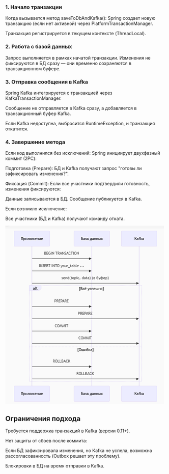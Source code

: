 ###         1. Начало транзакции

Когда вызывается метод saveToDbAndKafka():
Spring создает новую транзакцию (если нет активной) через PlatformTransactionManager.

Транзакция регистрируется в текущем контексте (ThreadLocal).

###       2. Работа с базой данных
Запрос выполняется в рамках начатой транзакции.
Изменения не фиксируются в БД сразу — они временно сохраняются в транзакционном буфере.


###       3. Отправка сообщения в Kafka
Spring Kafka интегрируется с транзакцией через KafkaTransactionManager.

Сообщение не отправляется в Kafka сразу, а добавляется в транзакционный буфер Kafka.

Если Kafka недоступна, выбросится RuntimeException, и транзакция откатится.

###         4. Завершение метода
Если код выполнился без исключений:
Spring инициирует двухфазный коммит (2PC):

Подготовка (Prepare):
БД и Kafka получают запрос "готовы ли зафиксировать изменения?".

Фиксация (Commit):
Если все участники подтвердили готовность, изменения фиксируются:

Данные записываются в БД.
Сообщение публикуется в Kafka.

Если возникло исключение:

Все участники (БД и Kafka) получают команду отката.

![img.png](img.png)

## Ограничения подхода
Требуется поддержка транзакций в Kafka (версии 0.11+).

Нет защиты от сбоев после коммита:

Если БД зафиксировала изменения, но Kafka не успела, возможна рассогласованность (Outbox решает эту проблему).

Блокировки в БД на время отправки в Kafka.